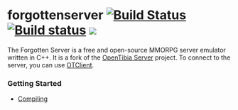 forgottenserver [![Build Status](https://travis-ci.org/aspiraboo/3884.svg?branch=master)](https://travis-ci.org/aspiraboo/3884 "Travis CI status")  [![Build status](https://ci.appveyor.com/api/projects/status/c1ej629ufvx4x22a?svg=true)](https://ci.appveyor.com/project/aspiraboo/3884 "Download builds for Windows") [![](https://images.microbadger.com/badges/image/aspiraboo/3884.svg)](https://microbadger.com/images/aspiraboo/3884 "Get your own image badge on microbadger.com")
===============

The Forgotten Server is a free and open-source MMORPG server emulator written in C++. It is a fork of the [OpenTibia Server](https://github.com/opentibia/server) project. To connect to the server, you can use [OTClient](https://github.com/edubart/otclient).

### Getting Started

* [Compiling](https://github.com/aspiraboo/3884/wiki/Compiling)
